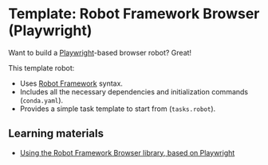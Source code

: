 # Template: Robot Framework Browser (Playwright)

Want to build a [Playwright](https://playwright.dev/)-based browser robot? Great!

This template robot:

- Uses [Robot Framework](https://robocorp.com/docs/languages-and-frameworks/robot-framework/basics) syntax.
- Includes all the necessary dependencies and initialization commands (`conda.yaml`).
- Provides a simple task template to start from (`tasks.robot`).

## Learning materials

- [Using the Robot Framework Browser library, based on Playwright](https://robocorp.com/docs/development-guide/browser/playwright)
